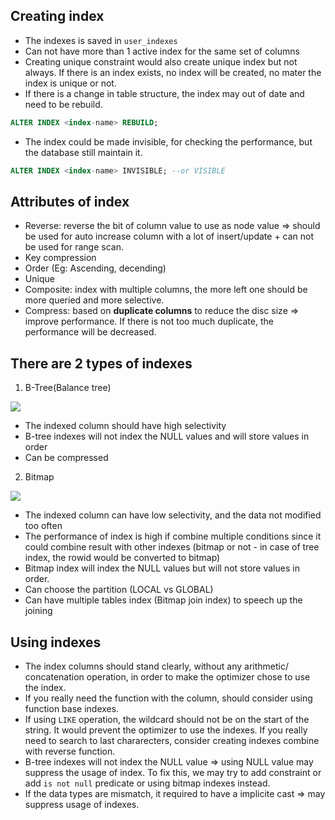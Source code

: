 ## Creating index
* The indexes is saved in `user_indexes`
* Can not have more than 1 active index for the same set of columns
* Creating unique constraint would also create unique index but not always. If there is an index exists, no index will be created, no mater the index is unique or not.
* If there is a change in table structure, the index may out of date and need to be rebuild.
```sql
ALTER INDEX <index-name> REBUILD;
```
* The index could be made invisible, for checking the performance, but the database still maintain it.
```sql
ALTER INDEX <index-name> INVISIBLE; --or VISIBLE
```

## Attributes of index
* Reverse: reverse the bit of column value to use as node value => should be used for auto increase column with a lot of insert/update + can not be used for range scan.
* Key compression
* Order (Eg: Ascending, decending)
* Unique
* Composite: index with multiple columns, the more left one should be more queried and more selective.
* Compress: based on __duplicate columns__ to reduce the disc size => improve performance. If there is not too much duplicate, the performance will be decreased.

## There are 2 types of indexes
1. B-Tree(Balance tree)

![](https://docs.oracle.com/cd/E11882_01/server.112/e40540/img/cncpt244.gif)

* The indexed column should have high selectivity
* B-tree indexes will not index the NULL values and will store values in order
* Can be compressed

2. Bitmap

![](https://www.oreilly.com/library/view/oracle-essentials-oracle9i/0596001797/tagoreillycom20070221oreillyimages76620.png)

* The indexed column can have low selectivity, and the data not modified too often
* The performance of index is high if combine multiple conditions since it could combine result with other indexes (bitmap or not - in case of tree index, the rowid would be converted to bitmap)
* Bitmap index will index the NULL values but will not store values in order.
* Can choose the partition (LOCAL vs GLOBAL)
* Can have multiple tables index (Bitmap join index) to speech up the joining

## Using indexes

* The index columns should stand clearly, without any arithmetic/ concatenation operation, in order to make the optimizer chose to use the index.
* If you really need the function with the column, should consider using function base indexes.
* If using `LIKE` operation, the wildcard should not be on the start of the string. It would prevent the optimizer to use the indexes. If you really need to search to last chararecters, consider creating indexes combine with reverse function.
* B-tree indexes will not index the NULL value => using NULL value may suppress the usage of index. To fix this, we may try to add constraint or add `is not null` predicate or using bitmap indexes instead.
* If the data types are mismatch, it required to have a implicite cast => may suppress usage of indexes.